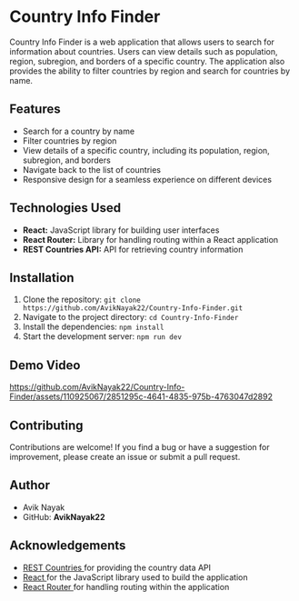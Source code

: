 # Country Info Finder

Country Info Finder is a web application that allows users to search for information about countries. Users can view details such as population, region, subregion, and borders of a specific country. The application also provides the ability to filter countries by region and search for countries by name.

## Features

- Search for a country by name
- Filter countries by region
- View details of a specific country, including its population, region, subregion, and borders
- Navigate back to the list of countries
- Responsive design for a seamless experience on different devices

## Technologies Used

- **React:** JavaScript library for building user interfaces
- **React Router:** Library for handling routing within a React application
- **REST Countries API:** API for retrieving country information

## Installation

1. Clone the repository: `git clone https://github.com/AvikNayak22/Country-Info-Finder.git`
2. Navigate to the project directory: `cd Country-Info-Finder`
3. Install the dependencies: `npm install`
4. Start the development server: `npm run dev`

## Demo Video



https://github.com/AvikNayak22/Country-Info-Finder/assets/110925067/2851295c-4641-4835-975b-4763047d2892




## Contributing
Contributions are welcome! If you find a bug or have a suggestion for improvement, please create an issue or submit a pull request.

## Author
- Avik Nayak
- GitHub: __AvikNayak22__

## Acknowledgements
- <a href="https://restcountries.com/" target="_blank"> REST Countries </a> for providing the country data API
- <a href="https://react.dev/" target="_blank"> React </a> for the JavaScript library used to build the application
- <a href="https://reactrouter.com/en/main" target="_blank"> React Router </a> for handling routing within the application

